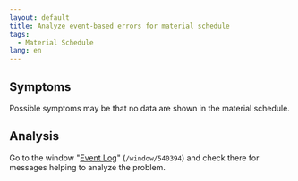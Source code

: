 ```yaml
---
layout: default
title: Analyze event-based errors for material schedule
tags:
  - Material Schedule
lang: en
---
```


## Symptoms
Possible symptoms may be that no data are shown in the material schedule.

## Analysis
Go to the window "[Event Log](https://docs.metasfresh.org/webui_collection/EN/Menu.html)" (`/window/540394`) and check there for messages helping to analyze the problem.
